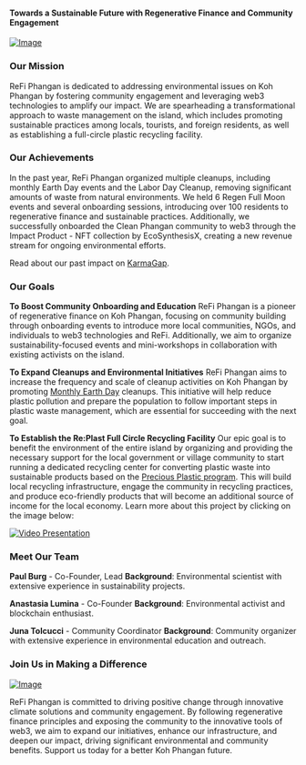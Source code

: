 #### Towards a Sustainable Future with Regenerative Finance and Community Engagement

[![Image](https://beige-defiant-spoonbill-537.mypinata.cloud/ipfs/QmenJAv55AUpnPwDVGCKkN8bXarNLnNW8kj4kAHdeAphZk)](https://beige-defiant-spoonbill-537.mypinata.cloud/ipfs/QmenJAv55AUpnPwDVGCKkN8bXarNLnNW8kj4kAHdeAphZk)

### Our Mission

ReFi Phangan is dedicated to addressing environmental issues on Koh Phangan by fostering community engagement and leveraging web3 technologies to amplify our impact. We are spearheading a transformational approach to waste management on the island, which includes promoting sustainable practices among locals, tourists, and foreign residents, as well as establishing a full-circle plastic recycling facility.

### Our Achievements

In the past year, ReFi Phangan organized multiple cleanups, including monthly Earth Day events and the Labor Day Cleanup, removing significant amounts of waste from natural environments. We held 6 Regen Full Moon events and several onboarding sessions, introducing over 100 residents to regenerative finance and sustainable practices. Additionally, we successfully onboarded the Clean Phangan community to web3 through the Impact Product - NFT collection by EcoSynthesisX, creating a new revenue stream for ongoing environmental efforts.

Read about our past impact on [KarmaGap](https://gap.karmahq.xyz/project/refi-phangan-empowering-regenerative-future/impact).

### Our Goals

**To Boost Community Onboarding and Education**
ReFi Phangan is a pioneer of regenerative finance on Koh Phangan, focusing on community building through onboarding events to introduce more local communities, NGOs, and individuals to web3 technologies and ReFi. Additionally, we aim to organize sustainability-focused events and mini-workshops in collaboration with existing activists on the island.

**To Expand Cleanups and Environmental Initiatives**
ReFi Phangan aims to increase the frequency and scale of cleanup activities on Koh Phangan by promoting [Monthly Earth Day](https://x.com/highlyartistic?s=21) cleanups. This initiative will help reduce plastic pollution and prepare the population to follow important steps in plastic waste management, which are essential for succeeding with the next goal.

**To Establish the Re:Plast Full Circle Recycling Facility**
Our epic goal is to benefit the environment of the entire island by organizing and providing the necessary support for the local government or village community to start running a dedicated recycling center for converting plastic waste into sustainable products based on the [Precious Plastic program](https://www.preciousplastic.com). This will build local recycling infrastructure, engage the community in recycling practices, and produce eco-friendly products that will become an additional source of income for the local economy. Learn more about this project by clicking on the image below:

[![Video Presentation](https://beige-defiant-spoonbill-537.mypinata.cloud/ipfs/QmVtHQanmkZMXagriRYaJzFKJ3Yzg5G9gexqypj36zjY5p)](https://beige-defiant-spoonbill-537.mypinata.cloud/ipfs/QmcFN8L46kcCG2AfmJV6JcQTbcM6LFfdByYeFPS8EuzgCK)

### Meet Our Team

**Paul Burg** - Co-Founder, Lead
**Background**: Environmental scientist with extensive experience in sustainability projects.

**Anastasia Lumina** - Co-Founder
**Background**: Environmental activist and blockchain enthusiast.

**Juna Tolcucci** - Community Coordinator
**Background**: Community organizer with extensive experience in environmental education and outreach.

### Join Us in Making a Difference

[![Image](https://beige-defiant-spoonbill-537.mypinata.cloud/ipfs/QmTP1eaJCmLTfgkjpTJBUGWRed321a316zhPNBBK1ni9KJ)](https://beige-defiant-spoonbill-537.mypinata.cloud/ipfs/QmTP1eaJCmLTfgkjpTJBUGWRed321a316zhPNBBK1ni9KJ)

ReFi Phangan is committed to driving positive change through innovative climate solutions and community engagement. By following regenerative finance principles and exposing the community to the innovative tools of web3, we aim to expand our initiatives, enhance our infrastructure, and deepen our impact, driving significant environmental and community benefits. Support us today for a better Koh Phangan future.